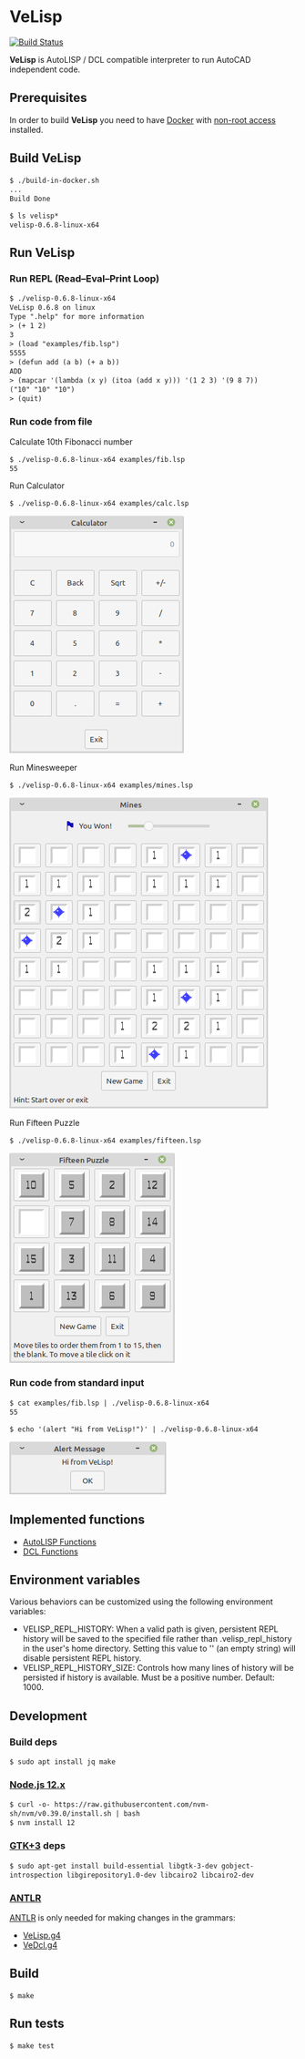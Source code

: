 # VeLisp

[![Build Status](https://travis-ci.com/ten0s/velisp.svg?branch=master)](https://travis-ci.com/ten0s/velisp)

**VeLisp** is AutoLISP / DCL compatible interpreter to run AutoCAD independent code.

## Prerequisites

In order to build **VeLisp** you need to have
[Docker](https://docs.docker.com/installation/#installation) with [non-root access](https://docs.docker.com/engine/installation/linux/linux-postinstall/)
installed.

## Build **VeLisp**

```
$ ./build-in-docker.sh
...
Build Done
```

```
$ ls velisp*
velisp-0.6.8-linux-x64
```

## Run **VeLisp**

### Run REPL (Read–Eval–Print Loop)

```
$ ./velisp-0.6.8-linux-x64
VeLisp 0.6.8 on linux
Type ".help" for more information
> (+ 1 2)
3
> (load "examples/fib.lsp")
5555
> (defun add (a b) (+ a b))
ADD
> (mapcar '(lambda (x y) (itoa (add x y))) '(1 2 3) '(9 8 7))
("10" "10" "10")
> (quit)
```

### Run code from file

Calculate 10th Fibonacci number

```
$ ./velisp-0.6.8-linux-x64 examples/fib.lsp
55
```

Run Calculator

```
$ ./velisp-0.6.8-linux-x64 examples/calc.lsp
```

![App Calc Image](/images/app-calc.png)

Run Minesweeper

```
$ ./velisp-0.6.8-linux-x64 examples/mines.lsp
```

![App Mines Image](/images/app-mines.png)

Run Fifteen Puzzle

```
$ ./velisp-0.6.8-linux-x64 examples/fifteen.lsp
```

![App Fifteen Image](/images/app-fifteen.png)

### Run code from standard input

```
$ cat examples/fib.lsp | ./velisp-0.6.8-linux-x64
55
```

```
$ echo '(alert "Hi from VeLisp!")' | ./velisp-0.6.8-linux-x64
```

![Alert Hello Image](/images/alert-hello.png)

## Implemented functions

* [AutoLISP Functions](/AutoLISP-Functions.md)
* [DCL Functions](DCL-Functions.md)

## Environment variables

Various behaviors can be customized using the following environment variables:

* VELISP_REPL_HISTORY: When a valid path is given, persistent REPL history will be
saved to the specified file rather than .velisp_repl_history in the user's home
directory. Setting this value to '' (an empty string) will disable persistent
REPL history.
* VELISP_REPL_HISTORY_SIZE: Controls how many lines of history will be persisted
if history is available. Must be a positive number. Default: 1000.

## Development

### Build deps

```
$ sudo apt install jq make
```

### [Node.js 12.x](https://nodejs.org/dist/latest-v12.x/)

```
$ curl -o- https://raw.githubusercontent.com/nvm-sh/nvm/v0.39.0/install.sh | bash
$ nvm install 12
```

### [GTK+3](https://www.gtk.org/) deps

```
$ sudo apt-get install build-essential libgtk-3-dev gobject-introspection libgirepository1.0-dev libcairo2 libcairo2-dev
```

### [ANTLR](https://www.antlr.org/)

[ANTLR](https://www.antlr.org/) is only needed for making changes in the grammars:

* [VeLisp.g4](/grammar/VeLisp.g4)
* [VeDcl.g4](/grammar/VeDcl.g4)

## Build

```
$ make
```

## Run tests

```
$ make test
```
